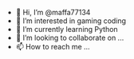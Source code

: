 - 👋 Hi, I’m @maffa77134
- 👀 I’m interested in gaming coding
- 🌱 I’m currently learning Python
- 💞️ I’m looking to collaborate on ...
- 📫 How to reach me ...

<!---
maffa77134/maffa77134 is a ✨ special ✨ repository because its `README.md` (this file) appears on your GitHub profile.
You can click the Preview link to take a look at your changes.
--->
